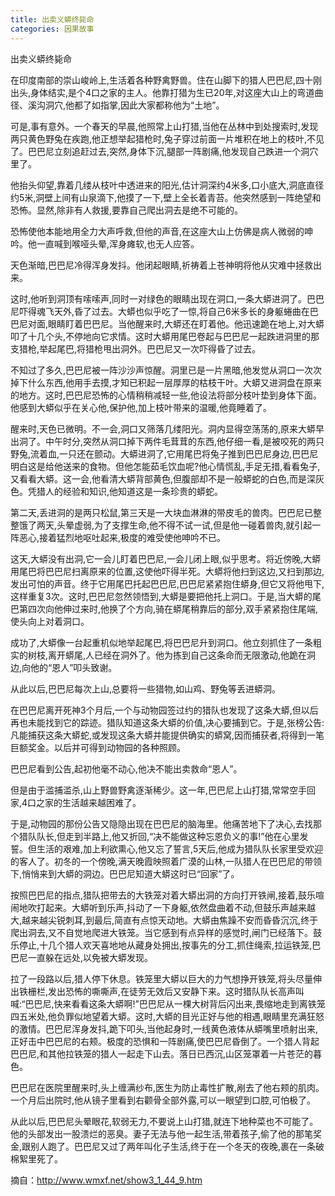 ```yaml
---
title: 出卖义蟒终毙命
categories: 因果故事
---
```


	   
出卖义蟒终毙命

在印度南部的崇山峻岭上,生活着各种野禽野兽。住在山脚下的猎人巴巴尼,四十刚出头,身体结实,是个4口之家的主人。他靠打猎为生已20年,对这座大山上的弯道曲径、溪沟洞穴,他都了如指掌,因此大家都称他为“土地”。

可是,事有意外。一个春天的早晨,他照常上山打猎,当他在丛林中到处搜索时,发现两只黄色野兔在疾跑,他正想举起猎枪时,兔子穿过前面一片堆积在地上的枝叶,不见了。巴巴尼立刻追赶过去,突然,身体下沉,腿部一阵剧痛,他发现自己跌进一个洞穴里了。

他抬头仰望,靠着几缕从枝叶中透进来的阳光,估计洞深约4米多,口小底大,洞底直径约5米,洞壁上间有山泉滴下,他摸了一下,壁上全长着青苔。他突然感到一阵绝望和恐怖。显然,除非有人救援,要靠自己爬出洞去是绝不可能的。

恐怖使他本能地用全力大声呼救,但他的声音,在这座大山上仿佛是病人微弱的呻吟。他一直喊到喉哑头晕,浑身瘫软,也无人应答。

天色渐暗,巴巴尼冷得浑身发抖。他闭起眼睛,祈祷着上苍神明将他从灾难中拯救出来。

这时,他听到洞顶有嗦嗦声,同时一对绿色的眼睛出现在洞口,一条大蟒进洞了。巴巴尼吓得魂飞天外,昏了过去。大蟒也似乎吃了一惊,将自己6米多长的身躯蜷曲在巴巴尼对面,眼睛盯着巴巴尼。当他醒来时,大蟒还在盯着他。他迅速跪在地上,对大蟒叩了十几个头,不停地向它求情。这时大蟒用尾巴卷起与巴巴尼一起跌进洞里的那支猎枪,举起尾巴,将猎枪甩出洞外。巴巴尼又一次吓得昏了过去。

不知过了多久,巴巴尼被一阵沙沙声惊醒。洞里已是一片黑暗,他发觉从洞口一次次掉下什么东西,他用手去摸,才知已积起一层厚厚的枯枝干叶。大蟒又进洞盘在原来的地方。这时,巴巴尼恐怖的心情稍稍减轻一些,他设法将部分枝叶垫到身体下面。他感到大蟒似乎在关心他,保护他,加上枝叶带来的温暖,他竟睡着了。

醒来时,天色已微明。不一会,洞口又筛落几缕阳光。洞内显得空荡荡的,原来大蟒早出洞了。中午时分,突然从洞口掉下两件毛茸茸的东西,他仔细一看,是被咬死的两只野兔,流着血,一只还在颤动。大蟒进洞了,它用尾巴将兔子推到巴巴尼身边,巴巴尼明白这是给他送来的食物。但他怎能茹毛饮血呢?他心情慌乱,手足无措,看看兔子,又看看大蟒。这一会,他看清大蟒背部黄色,但腹部却不是一般蟒蛇的白色,而是深灰色。凭猎人的经验和知识,他知道这是一条珍贵的蟒蛇。

第二天,丢进洞的是两只松鼠,第三天是一大块血淋淋的带皮毛的兽肉。巴巴尼已整整饿了两天,头晕虚弱,为了支撑生命,他不得不试一试,但是他一碰着兽肉,就引起一阵恶心,接着猛烈地呕吐起来,极度的难受使他呻吟不已。

这天,大蟒没有出洞,它一会儿盯着巴巴尼,一会儿闭上眼,似乎思考。将近傍晚,大蟒用尾巴将巴巴尼扫离原来的位置,这使他吓得半死。大蟒将他扫到这边,又扫到那边,发出可怕的声音。终于它用尾巴托起巴巴尼,巴巴尼紧紧抱住蟒身,但它又将他甩下,这样重复3次。这时,巴巴尼忽然领悟到,大蟒是要把他托上洞口。于是,当大蟒的尾巴第四次向他伸过来时,他换了个方向,骑在蟒尾稍靠后的部分,双手紧紧抱住尾端,使头向上对着洞口。

成功了,大蟒像一台起重机似地举起尾巴,将巴巴尼升到洞口。他立刻抓住了一条粗实的树枝,离开蟒尾,人已经在洞外了。他为拣到自己这条命而无限激动,他跪在洞边,向他的“恩人”叩头致谢。

从此以后,巴巴尼每次上山,总要将一些猎物,如山鸡、野兔等丢进蟒洞。

在巴巴尼离开死神3个月后,一个与动物园签过约的猎队也发现了这条大蟒,但以后再也未能找到它的踪迹。猎队知道这条大蟒的价值,决心要捕到它。于是,张榜公告:凡能捕获这条大蟒蛇,或发现这条大蟒并能提供确实的蟒窝,因而捕获者,将得到一笔巨额奖金。以后并可得到动物园的各种照顾。

巴巴尼看到公告,起初他毫不动心,他决不能出卖救命“恩人”。

但是由于滥捕滥杀,山上野兽野禽逐渐稀少。这一年,巴巴尼上山打猎,常常空手回家,4口之家的生活越来越困难了。

于是,动物园的那份公告又隐隐出现在巴巴尼的脑海里。他痛苦地下了决心,去找那个猎队队长,但走到半路上,他又折回,“决不能做这种忘恩负义的事!”他在心里发誓。但生活的艰难,加上利欲熏心,他又忘了誓言,5天后,他成为猎队队长家里受欢迎的客人了。初冬的一个傍晚,满天晚霞映照着广漠的山林,一队猎人在巴巴尼的带领下,悄悄来到大蟒的洞边。巴巴尼知道大蟒这时已“回家”了。

按照巴巴尼的指点,猎队把带去的大铁笼对着大蟒出洞的方向打开铁闸,接着,鼓乐喧闹地吹打起来。大蟒听到乐声,抖动了一下身躯,依然盘曲着不动,但鼓乐声越来越大,越来越尖锐刺耳,到最后,简直有点惊天动地。大蟒由焦躁不安而昏昏沉沉,终于爬出洞去,又不自觉地爬进大铁笼。当它感到有点异样的感觉时,闸门已经落下。鼓乐停止,十几个猎人欢天喜地地从藏身处拥出,按事先的分工,抓住绳索,拉运铁笼,巴巴尼一直躲在远处,以免被大蟒发现。

拉了一段路以后,猎人停下休息。铁笼里大蟒以巨大的力气想挣开铁笼,将头尽量伸出铁栅栏,发出恐怖的嘶嘶声,在徒劳无效后又安静下来。这时猎队队长高声叫喊:“巴巴尼,快来看看这条大蟒啊!”巴巴尼从一棵大树背后闪出来,畏缩地走到离铁笼四五米处,他负罪似地望着大蟒。这时,大蟒的目光正好与他的相遇,眼睛里充满狂怒的激情。巴巴尼浑身发抖,跪下叩头,当他起身时,一线黄色液体从蟒嘴里喷射出来,正好击中巴巴尼的右颊。极度的恐惧和一阵剧痛,使巴巴尼昏倒了。一个猎人背起巴巴尼,和其他拉铁笼的猎人一起走下山去。落日已西沉,山区笼罩着一片苍茫的暮色。

巴巴尼在医院里醒来时,头上缠满纱布,医生为防止毒性扩散,剐去了他右颊的肌肉。一个月后出院时,他从镜子里看到右颧骨全部外露,可以一眼望到口腔,可怕极了。

从此以后,巴巴尼头晕眼花,软弱无力,不要说上山打猎,就连下地种菜也不可能了。他的头部发出一股溃烂的恶臭。妻子无法与他一起生活,带着孩子,偷了他的那笔奖金,跟别人跑了。巴巴尼又过了两年叫化子生活,终于在一个冬天的夜晚,裹在一条破棉絮里死了。


摘自：http://www.wmxf.net/show3_1_44_9.htm